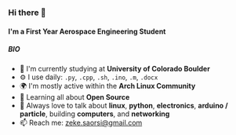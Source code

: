 ### Hi there 👋

#### I'm a First Year **Aerospace Engineering Student**

##### BIO

- 🏢 I'm currently studying at **University of Colorado Boulder**
- ⚙️ I use daily: `.py`, `.cpp`, `.sh`, `.ino`, `.m`, `.docx`
- 🌍 I'm mostly active within the **Arch Linux Community**
- 🌱 Learning all about **Open Source**
- 💬 Always love to talk about **linux**, **python**, **electronics**, **arduino / particle**, building **computers**, and **networking**
- 📫 Reach me: zeke.saorsi@gmail.com
